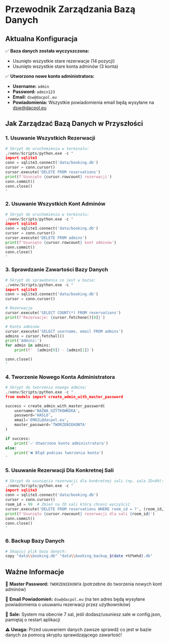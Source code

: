 # Przewodnik Zarządzania Bazą Danych

## Aktualna Konfiguracja

✅ **Baza danych została wyczyszczona:**
- Usunięto wszystkie stare rezerwacje (14 pozycji)
- Usunięto wszystkie stare konta adminów (3 konta)

✅ **Utworzono nowe konto administratora:**
- **Username:** `admin`
- **Password:** `admin123`
- **Email:** `dsw@dacpol.eu`
- **Powiadomienia:** Wszystkie powiadomienia email będą wysyłane na dsw@dacpol.eu

## Jak Zarządzać Bazą Danych w Przyszłości

### 1. Usuwanie Wszystkich Rezerwacji

```python
# Skrypt do uruchomienia w terminalu:
./venv/Scripts/python.exe -c "
import sqlite3
conn = sqlite3.connect('data/booking.db')
cursor = conn.cursor()
cursor.execute('DELETE FROM reservations')
print(f'Usunięto {cursor.rowcount} rezerwacji')
conn.commit()
conn.close()
"
```

### 2. Usuwanie Wszystkich Kont Adminów

```python
# Skrypt do uruchomienia w terminalu:
./venv/Scripts/python.exe -c "
import sqlite3
conn = sqlite3.connect('data/booking.db')
cursor = conn.cursor()
cursor.execute('DELETE FROM admins')
print(f'Usunięto {cursor.rowcount} kont adminów')
conn.commit()
conn.close()
"
```

### 3. Sprawdzanie Zawartości Bazy Danych

```python
# Skrypt do sprawdzenia co jest w bazie:
./venv/Scripts/python.exe -c "
import sqlite3
conn = sqlite3.connect('data/booking.db')
cursor = conn.cursor()

# Rezerwacje
cursor.execute('SELECT COUNT(*) FROM reservations')
print(f'Rezerwacje: {cursor.fetchone()[0]}')

# Konta adminów
cursor.execute('SELECT username, email FROM admins')
admins = cursor.fetchall()
print('Admini:')
for admin in admins:
    print(f'  {admin[0]} - {admin[1]}')

conn.close()
"
```

### 4. Tworzenie Nowego Konta Administratora

```python
# Skrypt do tworzenia nowego admina:
./venv/Scripts/python.exe -c "
from models import create_admin_with_master_password

success = create_admin_with_master_password(
    username='NAZWA_UZYTKOWNIKA',
    password='HASLO',
    email='EMAIL@dacpol.eu',
    master_password='TWORZENIEKONTA'
)

if success:
    print('✅ Utworzono konto administratora')
else:
    print('❌ Błąd podczas tworzenia konta')
"
```

### 5. Usuwanie Rezerwacji Dla Konkretnej Sali

```python
# Skrypt do usunięcia rezerwacji dla konkretnej sali (np. sala ID=99):
./venv/Scripts/python.exe -c "
import sqlite3
conn = sqlite3.connect('data/booking.db')
cursor = conn.cursor()
room_id = 99  # Zmień na ID sali którą chcesz wyczyścić
cursor.execute('DELETE FROM reservations WHERE room_id = ?', (room_id,))
print(f'Usunięto {cursor.rowcount} rezerwacji dla sali {room_id}')
conn.commit()
conn.close()
"
```

### 6. Backup Bazy Danych

```bash
# Skopiuj plik bazy danych:
copy "data\\booking.db" "data\\booking_backup_$(date +%Y%m%d).db"
```

## Ważne Informacje

🔑 **Master Password:** `TWORZENIEKONTA` (potrzebne do tworzenia nowych kont adminów)

📧 **Email Powiadomień:** `dsw@dacpol.eu` (na ten adres będą wysyłane powiadomienia o usuwaniu rezerwacji przez użytkowników)

🏢 **Sale:** System ma obecnie 7 sal, jeśli dodasz/usuniesz sale w config.json, pamiętaj o restart aplikacji

⚠️ **Uwaga:** Przed usuwaniem danych zawsze sprawdź co jest w bazie danych za pomocą skryptu sprawdzającego zawartość!
